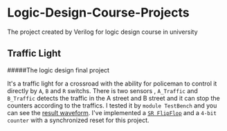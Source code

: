 # Logic-Design-Course-Projects

The project created by Verilog for logic design course in university

## Traffic Light
#####The logic design final project

It's a traffic light for a crossroad with the ability for policeman to control it directly by `A`, `B` and `R` switchs. There is two sensors , `A_Traffic` and `B_Traffic` detects the traffic in the A street and B street and it can stop the counters according to the traffics.
I tested it by `module TestBench` and you can see the [result waveform](). 
I've implemented a [`SR FlipFlop`](https://en.wikipedia.org/wiki/Flip-flop_(electronics)) and a `4-bit counter` with a synchronized reset for this project.
  